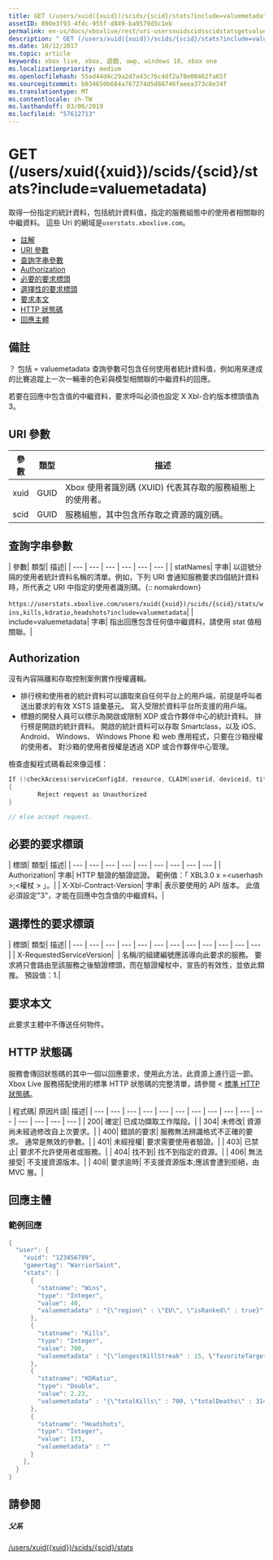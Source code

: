 ```yaml
---
title: GET (/users/xuid({xuid})/scids/{scid}/stats?include=valuemetadata)
assetID: 890e3f93-4fdc-955f-d849-ba9579d5c1eb
permalink: en-us/docs/xboxlive/rest/uri-usersxuidscidsscidstatsgetvaluemetadata.html
description: " GET (/users/xuid({xuid})/scids/{scid}/stats?include=valuemetadata)"
ms.date: 10/12/2017
ms.topic: article
keywords: xbox live, xbox, 遊戲, uwp, windows 10, xbox one
ms.localizationpriority: medium
ms.openlocfilehash: 55ad44d4c29a2d7a43c76c4df2a78e08462fa65f
ms.sourcegitcommit: b034650b684a767274d5d88746faeea373c8e34f
ms.translationtype: MT
ms.contentlocale: zh-TW
ms.lasthandoff: 03/06/2019
ms.locfileid: "57612713"
---
```

# <a name="get-usersxuidxuidscidsscidstatsincludevaluemetadata"></a>GET (/users/xuid({xuid})/scids/{scid}/stats?include=valuemetadata)
取得一份指定的統計資料，包括統計資料值，指定的服務組態中的使用者相關聯的中繼資料。
這些 Uri 的網域是`userstats.xboxlive.com`。

  * [註解](#ID4EV)
  * [URI 參數](#ID4EAB)
  * [查詢字串參數](#ID4ELB)
  * [Authorization](#ID4EWC)
  * [必要的要求標頭](#ID4ERD)
  * [選擇性的要求標頭](#ID4EDF)
  * [要求本文](#ID4EHG)
  * [HTTP 狀態碼](#ID4ESG)
  * [回應主體](#ID4EJCAC)

<a id="ID4EV"></a>


## <a name="remarks"></a>備註

？ 包括 = valuemetadata 查詢參數可包含任何使用者統計資料值，例如用來達成的比賽追蹤上一次一輛車的色彩與模型相關聯的中繼資料的回應。

若要在回應中包含值的中繼資料，要求呼叫必須也設定 X Xbl-合約版本標頭值為 3。

<a id="ID4EAB"></a>


## <a name="uri-parameters"></a>URI 參數

| 參數| 類型| 描述|
| --- | --- | --- |
| xuid| GUID| Xbox 使用者識別碼 (XUID) 代表其存取的服務組態上的使用者。|
| scid| GUID| 服務組態，其中包含所存取之資源的識別碼。|

<a id="ID4ELB"></a>


## <a name="query-string-parameters"></a>查詢字串參數

| 參數| 類型| 描述|
| --- | --- | --- | --- | --- | --- |
| statNames| 字串| 以逗號分隔的使用者統計資料名稱的清單。例如，下列 URI 會通知服務要求四個統計資料時，所代表之 URI 中指定的使用者識別碼。{:: nomakrdown}<br/><br/>`https://userstats.xboxlive.com/users/xuid({xuid})/scids/{scid}/stats/wins,kills,kdratio,headshots?include=valuemetadata`| 
| include=valuemetadata| 字串| 指出回應包含任何值中繼資料，請使用 stat 值相關聯。|

<a id="ID4EWC"></a>


## <a name="authorization"></a>Authorization

沒有內容隔離和存取控制案例實作授權邏輯。

   * 排行榜和使用者的統計資料可以讀取來自任何平台上的用戶端，前提是呼叫者送出要求的有效 XSTS 語彙基元。 寫入受限於資料平台所支援的用戶端。
   * 標題的開發人員可以標示為開啟或限制 XDP 或合作夥伴中心的統計資料。 排行榜是開啟的統計資料。 開啟的統計資料可以存取 Smartclass，以及 iOS、 Android、 Windows、 Windows Phone 和 web 應用程式，只要在沙箱授權的使用者。 對沙箱的使用者授權是透過 XDP 或合作夥伴中心管理。

檢查虛擬程式碼看起來像這樣：


```cpp
If (!checkAccess(serviceConfigId, resource, CLAIM[userid, deviceid, titleid]))
{
        Reject request as Unauthorized
}

// else accept request.

```


<a id="ID4ERD"></a>


## <a name="required-request-headers"></a>必要的要求標頭

| 標頭| 類型| 描述|
| --- | --- | --- | --- | --- | --- | --- | --- | --- |
| Authorization| 字串| HTTP 驗證的驗證認證。 範例值：「 XBL3.0 x =&lt;userhash >;&lt;權杖 > 」。|
| X-Xbl-Contract-Version| 字串| 表示要使用的 API 版本。 此值必須設定"3"，才能在回應中包含值的中繼資料。|

<a id="ID4EDF"></a>


## <a name="optional-request-headers"></a>選擇性的要求標頭

| 標頭| 類型| 描述|
| --- | --- | --- | --- | --- | --- | --- | --- | --- | --- | --- | --- |
| X-RequestedServiceVersion|  | 名稱/的組建編號應該導向此要求的服務。 要求將只會路由至該服務之後驗證標頭，而在驗證權杖中，宣告的有效性，並依此類推。 預設值：1.|

<a id="ID4EHG"></a>


## <a name="request-body"></a>要求本文

此要求主體中不傳送任何物件。

<a id="ID4ESG"></a>


## <a name="http-status-codes"></a>HTTP 狀態碼

服務會傳回狀態碼的其中一個以回應要求，使用此方法，此資源上進行這一節。 Xbox Live 服務搭配使用的標準 HTTP 狀態碼的完整清單，請參閱 <<c0> [ 標準 HTTP 狀態碼](../../additional/httpstatuscodes.md)。

| 程式碼| 原因片語| 描述|
| --- | --- | --- | --- | --- | --- | --- | --- | --- | --- | --- | --- | --- | --- | --- |
| 200| 確定| 已成功擷取工作階段。|
| 304| 未修改| 資源尚未經過修改自上次要求。|
| 400| 錯誤的要求| 服務無法辨識格式不正確的要求。 通常是無效的參數。|
| 401| 未經授權| 要求需要使用者驗證。|
| 403| 已禁止| 要求不允許使用者或服務。|
| 404| 找不到| 找不到指定的資源。|
| 406| 無法接受| 不支援資源版本。|
| 408| 要求逾時| 不支援資源版本;應該會遭到拒絕，由 MVC 層。|

<a id="ID4EJCAC"></a>


## <a name="response-body"></a>回應主體

<a id="ID4EPCAC"></a>


### <a name="sample-response"></a>範例回應


```cpp
{
  "user": {
    "xuid": "123456789",
    "gamertag": "WarriorSaint",
    "stats": [
      {
        "statname": "Wins",
        "type": "Integer",
        "value": 40,
        "valuemetadata" : "{\"region\" : \"EU\", \"isRanked\" : true}"
      },
      {
        "statname": "Kills",
        "type": "Integer",
        "value": 700,
        "valuemetadata" : "{\"longestKillStreak" : 15, \"favoriteTarget\" : \"CrazyPigeon\"}"
      },
      {
        "statname": "KDRatio",
        "type": "Double",
        "value": 2.23,
        "valuemetadata" : "{\"totalKills\" : 700, \"totalDeaths\" : 314}"
      },
      {
        "statname": "Headshots",
        "type": "Integer",
        "value": 173,
        "valuemetadata" : ""
      }
    ],
  }
}

```


<a id="ID4EZCAC"></a>


## <a name="see-also"></a>請參閱

<a id="ID4E2CAC"></a>


##### <a name="parent"></a>父系

[/users/xuid({xuid})/scids/{scid}/stats](uri-usersxuidscidsscidstats.md)
